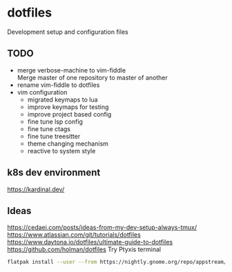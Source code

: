 # dotfiles
Development setup and configuration files

## TODO
* merge verbose-machine to vim-fiddle  
  Merge master of one repository to master of another 
* rename vim-fiddle to dotfiles
* vim configuration    
    * migrated keymaps to lua    
    * improve keymaps for testing    
    * improve project based config  
    * fine tune lsp config  
    * fine tune ctags  
    * fine tune treesitter  
    * theme changing mechanism  
    * reactive to system style  

## k8s dev environment
https://kardinal.dev/

## Ideas
https://cedaei.com/posts/ideas-from-my-dev-setup-always-tmux/
https://www.atlassian.com/git/tutorials/dotfiles
https://www.daytona.io/dotfiles/ultimate-guide-to-dotfiles
https://github.com/holman/dotfiles
Try Ptyxis terminal 
```bash
flatpak install --user --from https://nightly.gnome.org/repo/appstream/org.gnome.Ptyxis.Devel.flatpakref
```
